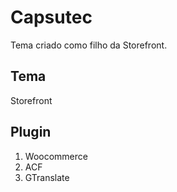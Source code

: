 # Capsutec

Tema criado como filho da Storefront.

## Tema

Storefront

## Plugin

1. Woocommerce
2. ACF
3. GTranslate


